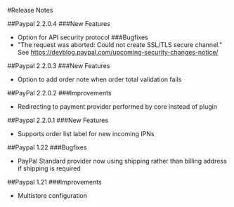 ﻿#Release Notes

##Paypal 2.2.0.4
###New Features
* Option for API security protocol
###Bugfixes
* "The request was aborted: Could not create SSL/TLS secure channel." See https://devblog.paypal.com/upcoming-security-changes-notice/

##Paypal 2.2.0.3
###New Features
* Option to add order note when order total validation fails

##PayPal 2.2.0.2
###Improvements
* Redirecting to payment provider performed by core instead of plugin

##Paypal 2.2.0.1
###New Features
* Supports order list label for new incoming IPNs

##Paypal 1.22
###Bugfixes
* PayPal Standard provider now using shipping rather than billing address if shipping is required

##Paypal 1.21
###Improvements
* Multistore configuration